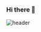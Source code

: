 ### Hi there 👋
![header](https://capsule-render.vercel.app/api?type=Cylinder&text=sungjin&fontColor=ffffff&fontSize=70&animation=fadeIn&fontAlignY=55)

<!--
**sungjin-0120/sungjin-0120** is a ✨ _special_ ✨ repository because its `README.md` (this file) appears on your GitHub profile.

Here are some ideas to get you started:

- 🔭 I’m currently working on ...
- 🌱 I’m currently learning ...
- 👯 I’m looking to collaborate on ...
- 🤔 I’m looking for help with ...
- 💬 Ask me about ...
- 📫 How to reach me: ...
- 😄 Pronouns: ...
- ⚡ Fun fact: ...
-->
